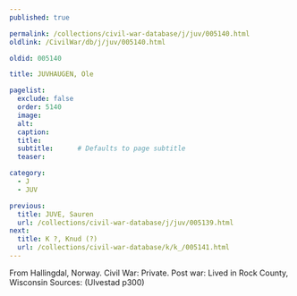 ```yaml
---
published: true

permalink: /collections/civil-war-database/j/juv/005140.html
oldlink: /CivilWar/db/j/juv/005140.html

oldid: 005140

title: JUVHAUGEN, Ole

pagelist:
  exclude: false
  order: 5140
  image: 
  alt:
  caption:
  title:
  subtitle:      # Defaults to page subtitle
  teaser:

category: 
  - J 
  - JUV

previous:
  title: JUVE, Sauren
  url: /collections/civil-war-database/j/juv/005139.html  
next:
  title: K ?, Knud (?)
  url: /collections/civil-war-database/k/k_/005141.html   
---
```

From Hallingdal, Norway. Civil War: Private. Post war: Lived in Rock County, Wisconsin Sources: (Ulvestad p300)